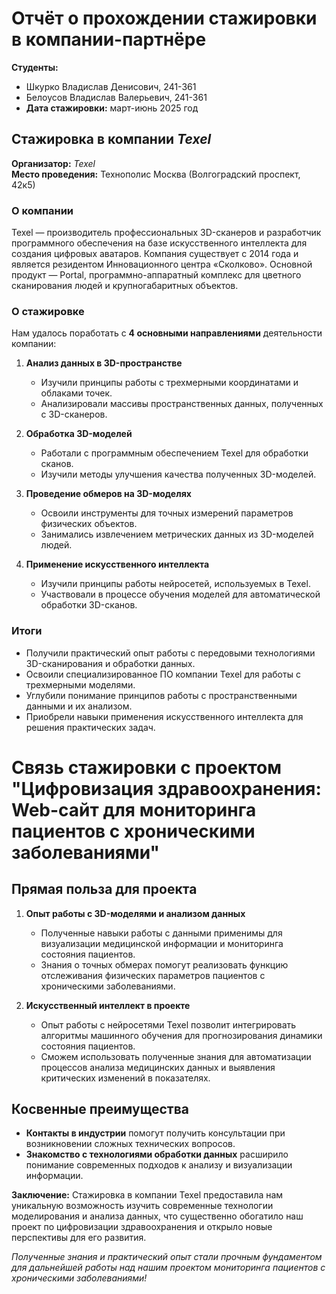 # Отчёт о прохождении стажировки в компании-партнёре

**Студенты:**
- Шкурко Владислав Денисович, 241-361
- Белоусов Владислав Валерьевич, 241-361
- **Дата стажировки:** март-июнь 2025 год

## Стажировка в компании *Texel*

**Организатор:** *Texel*  
**Место проведения:** Технополис Москва (Волгоградский проспект, 42к5)

### О компании
Texel — производитель профессиональных 3D-сканеров и разработчик программного обеспечения на базе искусственного интеллекта для создания цифровых аватаров. Компания существует с 2014 года и является резидентом Инновационного центра «Сколково». Основной продукт — Portal, программно-аппаратный комплекс для цветного сканирования людей и крупногабаритных объектов.

### О стажировке
Нам удалось поработать с **4 основными направлениями** деятельности компании:

1. **Анализ данных в 3D-пространстве**
    - Изучили принципы работы с трехмерными координатами и облаками точек.
    - Анализировали массивы пространственных данных, полученных с 3D-сканеров.

2. **Обработка 3D-моделей**
    - Работали с программным обеспечением Texel для обработки сканов.
    - Изучили методы улучшения качества полученных 3D-моделей.

3. **Проведение обмеров на 3D-моделях**
    - Освоили инструменты для точных измерений параметров физических объектов.
    - Занимались извлечением метрических данных из 3D-моделей людей.

4. **Применение искусственного интеллекта**
    - Изучили принципы работы нейросетей, используемых в Texel.
    - Участвовали в процессе обучения моделей для автоматической обработки 3D-сканов.

### Итоги
- Получили практический опыт работы с передовыми технологиями 3D-сканирования и обработки данных.
- Освоили специализированное ПО компании Texel для работы с трехмерными моделями.
- Углубили понимание принципов работы с пространственными данными и их анализом.
- Приобрели навыки применения искусственного интеллекта для решения практических задач.

# Связь стажировки с проектом "Цифровизация здравоохранения: Web-сайт для мониторинга пациентов с хроническими заболеваниями"

## **Прямая польза для проекта**
1. **Опыт работы с 3D-моделями и анализом данных**
    - Полученные навыки работы с данными применимы для визуализации медицинской информации и мониторинга состояния пациентов.
    - Знания о точных обмерах помогут реализовать функцию отслеживания физических параметров пациентов с хроническими заболеваниями.

2. **Искусственный интеллект в проекте**
    - Опыт работы с нейросетями Texel позволит интегрировать алгоритмы машинного обучения для прогнозирования динамики состояния пациентов.
    - Сможем использовать полученные знания для автоматизации процессов анализа медицинских данных и выявления критических изменений в показателях.

## **Косвенные преимущества**
- **Контакты в индустрии** помогут получить консультации при возникновении сложных технических вопросов.
- **Знакомство с технологиями обработки данных** расширило понимание современных подходов к анализу и визуализации информации.

**Заключение:** Стажировка в компании Texel предоставила нам уникальную возможность изучить современные технологии моделирования и анализа данных, что существенно обогатило наш проект по цифровизации здравоохранения и открыло новые перспективы для его развития.

*Полученные знания и практический опыт стали прочным фундаментом для дальнейшей работы над нашим проектом мониторинга пациентов с хроническими заболеваниями!* 

